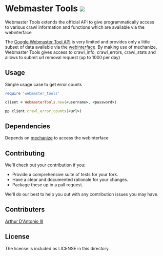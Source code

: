 # Webmaster Tools  [![](http://travis-ci.org/rngtng/webmaster_tools.png)](http://travis-ci.org/rngtng/webmaster_tools)

Webmaster Tools extends the official API to give programmatically access to various crawl information and functions which are available via the webinterface

The [Google Webmaster Tool API](http://code.google.com/apis/webmastertools/) is very limited and provides only a little subset of data available via the [webinterface](https://www.google.com/webmasters/tools/home?hl=en). By making use of mechanize, Webmaster Tools gives access to crawl_info, crawl_errors, crawl_stats and allows to submit url removal request (up to 1000 per day)


## Usage

Simple usage case to get error counts

```ruby
require 'webmaster_tools'

client = WebmasterTools.new(<username>, <password>)

pp client.crawl_error_counts(<url>)

```


## Dependencies

Depends on [mechanize](http://mechanize.rubyforge.org/) to access the webinterface


## Contributing

We'll check out your contribution if you:

- Provide a comprehensive suite of tests for your fork.
- Have a clear and documented rationale for your changes.
- Package these up in a pull request.

We'll do our best to help you out with any contribution issues you may have.


## Contributers
[Arthur D'Antonio III](https://github.com/ArthurD)

## License

The license is included as LICENSE in this directory.

